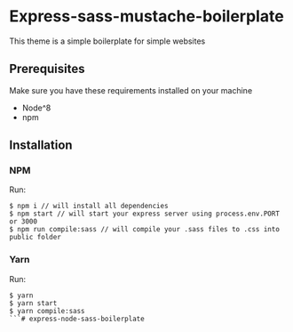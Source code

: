 # Express-sass-mustache-boilerplate

This theme is a simple boilerplate for simple websites

## Prerequisites
Make sure you have these requirements installed on your machine
* Node^8
* npm

## Installation

### NPM
Run:
```
$ npm i // will install all dependencies
$ npm start // will start your express server using process.env.PORT or 3000
$ npm run compile:sass // will compile your .sass files to .css into public folder 
```

### Yarn
Run:
```
$ yarn
$ yarn start
$ yarn compile:sass
```# express-node-sass-boilerplate
